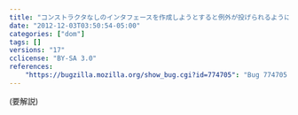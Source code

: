 ```yaml
---
title: "コンストラクタなしのインタフェースを作成しようとすると例外が投げられるようになりました"
date: "2012-12-03T03:50:54-05:00"
categories: ["dom"]
tags: []
versions: "17"
cclicense: "BY-SA 3.0"
references:
    "https://bugzilla.mozilla.org/show_bug.cgi?id=774705": "Bug 774705 – Throw a TypeError when trying to construct an interface without a constructor"
---
```

(要解説)
